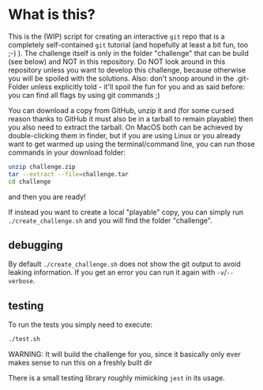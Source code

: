 # What is this?

This is the (WIP) script for creating an interactive `git` repo that is a completely self-contained `git` tutorial (and hopefully at least a bit fun, too ;-) ).
The challenge itself is only in the folder "challenge" that can be build (see below) and NOT in this repository. Do NOT look around in this repository unless you want to develop this challenge, because otherwise you will be spoiled with the solutions. Also: don't snoop around in the .git-Folder unless explicitly told - it'll spoil the fun for you and as said before: you can find all flags by using git commands ;)

You can download a copy from GitHub, unzip it and (for some cursed reason thanks to GitHub it must also be in a tarball to remain playable) then you also need to extract the tarball.
On MacOS both can be achieved by double-clicking them in finder, but if you are using Linux or you already want to get warmed up using the terminal/command line, you can run those commands in your download folder:
```sh
unzip challenge.zip
tar --extract --file=challenge.tar
cd challenge
```
and then you are ready!

If instead you want to create a local "playable" copy, you can simply run `./create_challenge.sh` and you will find the folder "challenge".

## debugging

By default `./create_challenge.sh` does not show the git output to avoid leaking information. If you get an error you can run it again with `-v`/`--verbose`.

## testing

To run the tests you simply need to execute:
```sh
./test.sh
```
WARNING: It will build the challenge for you, since it basically only ever makes sense to run this on a freshly built dir

There is a small testing library roughly mimicking `jest` in its usage.
